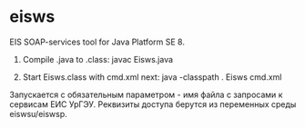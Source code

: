 # eisws
EIS SOAP-services tool for Java Platform SE 8.

1. Compile .java to .class:
 javac Eisws.java

2. Start Eisws.class with cmd.xml next:
 java -classpath . Eisws cmd.xml

Запускается с обязательным параметром - имя файла с запросами к сервисам ЕИС УрГЭУ.
Реквизиты доступа берутся из переменных среды eiswsu/eiswsp.

